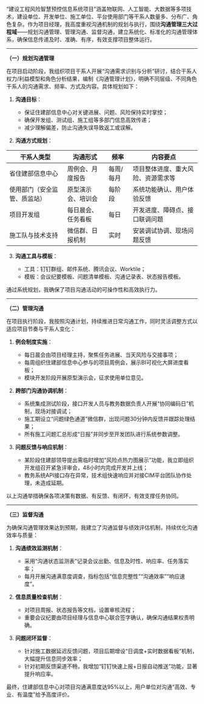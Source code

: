 
“建设工程风险智慧预控信息系统项目”涵盖物联网、人工智能、大数据等多项技术，建设单位、开发单位、施工单位、平台使用部门等干系人数量多、分布广、角色复杂。作为项目经理，我高度重视沟通机制的规划与执行，围绕**沟通管理三大过程域**——规划沟通管理、管理沟通、监督沟通，建立系统化、标准化的沟通管理体系，确保信息传递及时、准确、有序，有效支撑项目整体运行。

---

**（一）规划沟通管理**

在项目启动阶段，我组织项目干系人开展“沟通需求识别与分析”研讨，结合干系人权力/利益模型和角色分析结果，编制《沟通管理计划》，明确不同层级、不同角色干系人的沟通需求、频率、方式及内容。具体规划如下：

1. **沟通目标**：

   * 保证住建部信息中心对关键进展、问题、风险保持实时掌控；
   * 确保开发组、测试组、施工组等多部门信息高效传递；
   * 减少理解偏差，防止沟通失误导致返工或误解。

2. **沟通方式规划**：

| 干系人类型          | 沟通形式      | 频率    | 内容要点              |
| -------------- | --------- | ----- | ----------------- |
| 省住建部信息中心       | 周例会、月度报告  | 每周/每月 | 项目整体进度、重大风险、资源需求等 |
| 使用部门（安全监管、质监站） | 原型演示会、培训会 | 每阶段   | 系统功能确认、用户体验反馈     |
| 项目开发组          | 每日晨会、任务看板 | 每日    | 开发进度、障碍点、接口联调问题   |
| 施工队与技术支持       | 微信群、日报机制  | 实时    | 安装调试协调、现场问题反馈     |

3. **沟通工具与模板**：

   * 工具：钉钉群组、邮件系统、腾讯会议、Worktile；
   * 模板：会议纪要模板、问题清单模板、沟通记录表、状态报告模板。

通过系统规划，我确保了项目沟通活动的可操作性和高效执行力。

---

**（二）管理沟通**

在项目执行阶段，我按照沟通计划，持续推进日常沟通工作，同时灵活调整方式以适应项目节奏与干系人变化：

1. **例会制度实施**：

   * 每日晨会由项目经理主持，聚焦任务进展、当天风险与交接事项；
   * 每周组织住建部信息中心参与的项目周例会，展示BI可视化大屏进度看板；
   * 模块开发阶段开展原型演示会，征求使用单位意见。

2. **跨部门沟通协调机制**：

   * 系统集成测试阶段，接口开发人员与教务数据负责人开展“协同编码日”机制，现场对接调试；
   * 施工期设立“问题绿色通道”微信群，出现问题30分钟内反馈并跟踪处理结果；
   * 所有施工问题汇总形成“日报”并同步至开发团队进行系统参数调整。

3. **问题反馈与响应机制**：

   * 某阶段住建部领导提出需临时增加“风险点热力图展示”功能，我立即组织开发组召开紧急评审会，48小时内完成开发并上线；
   * 教务系统API接口存在异常，技术组快速响应并对接CIM平台团队协作处理，未造成延期。

以上沟通举措确保各项决策有数据、有反馈、有闭环，有效支撑任务协同。

---

**（三）监督沟通**

为确保沟通管理效果达到预期，我建立了沟通监督与绩效评估机制，持续优化沟通效率与质量：

1. **沟通绩效监测机制**：

   * 采用“沟通状态监测表”记录会议出勤、信息及时性、响应率、任务落实率；
   * 每月开展沟通满意度调查，指标包括“信息完整性”“沟通效率”“响应速度”。

2. **信息质量检查机制**：

   * 对项目周报、状态报告等文档，设置审核流程；
   * 重要会议纪要由项目经理与信息中心联合签字确认，确保沟通结果权责明确。

3. **问题闭环监督**：

   * 针对施工数据延迟反馈问题，项目后期增设“日调度+实时数据看板”机制，大幅提升信息同步效率；
   * 针对初期反馈渠道不畅，我增加“钉钉快速上报+日报自动推送”功能，显著提升响应率。

最终，住建部信息中心对项目沟通满意度达95%以上，用户单位对沟通“高效、专业、有温度”给予高度评价。


